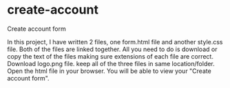 # create-account
Create account form 

In this project, I have written 2 files, one form.html file and another style.css file. 
Both of the files are linked together. 
All you need to do is download or copy the text of the files making sure extensions of each file are correct. 
Download logo.png file. 
keep all of the three files in same location/folder.
Open the html file in your browser. 
You will be able to view your "Create account form". 
